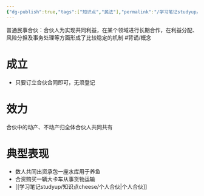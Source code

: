 ```yaml
---
{"dg-publish":true,"tags":["知识点","民法"],"permalink":"/学习笔记studyup/知识点cheese/普通民事合伙/","dgPassFrontmatter":true,"created":"2024-07-16T10:18:10.395+08:00","updated":"2024-10-26T22:22:16.346+08:00"}
---
```


普通民事合伙：合伙人为实现共同利益，在某个领域进行长期合作，在利益分配、风险分担及事务处理等方面形成了比较稳定的机制 #背诵/概念 
# 成立
- 只要订立合伙合同即可，无须登记
# 效力
合伙中的动产、不动产归全体合伙人共同共有
# 典型表现
- 数人共同出资承包⼀座水库用于养鱼
- 合资购买一辆大卡车从事货物运输
- [[学习笔记studyup/知识点cheese/个人合伙\|个人合伙]]
	